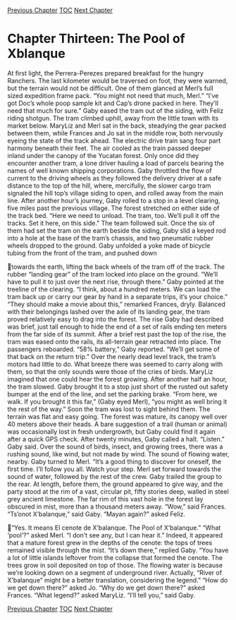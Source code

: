 [Previous Chapter](ch12.md) [TOC](README.md) [Next Chapter](ch14.md)

# Chapter Thirteen: The Pool of Xblanque

At first light, the Perrera-Perezes prepared breakfast for the hungry Ranchers. The last kilometer would
be traversed on foot, they were warned, but the terrain would not be difficult.
One of them glanced at Merl’s full sized expedition frame pack. “You might not need that much, Merl.”
“I’ve got Doc’s whole poop sample kit and Cap’s drone packed in here. They’ll need that much for
sure.”
Gaby eased the tram out of the siding, with Feliz riding shotgun. The tram climbed uphill, away from
the little town with its market below. MaryLiz and Merl sat in the back, steadying the gear packed
between them, while Frances and Jo sat in the middle row, both nervously eyeing the state of the track
ahead. The electric drive train sang four part harmony beneath their feet.
The air cooled as the train passed deeper inland under the canopy of the Yucatan forest. Only once did
they encounter another tram, a lone driver hauling a load of parcels bearing the names of well known
shipping corporations. Gaby throttled the flow of current to the driving wheels as they followed the
delivery driver at a safe distance to the top of the hill, where, mercifully, the slower cargo tram signaled
the hill top’s village siding to open, and rolled away from the main line.
After another hour’s journey, Gaby rolled to a stop in a level clearing, five miles past the previous
village. The forest stretched on either side of the track bed.
“Here we need to unload. The tram, too. We’ll pull it off the tracks. Set it here, on this side.”
The team followed suit. Once the six of them had set the tram on the earth beside the siding, Gaby slid
a keyed rod into a hole at the base of the tram’s chassis, and two pneumatic rubber wheels dropped to
the ground. Gaby unfolded a yoke made of bicycle tubing from the front of the tram, and pushed down

towards the earth, lifting the back wheels of the tram off of the track. The rubber “landing gear” of the
tram locked into place on the ground.
“We’ll have to pull it to just over the next rise, through there.” Gaby pointed at the treeline of the
clearing. “I think, about a hundred meters. We can load the tram back up or carry our gear by hand in a
separate trips, it’s your choice.”
“They should make a movie about this,” remarked Frances, dryly.
Balanced with their belongings lashed over the axle of its landing gear, the tram proved relatively easy
to drag into the forest. The rise Gaby had described was brief, just tall enough to hide the end of a set of
rails ending ten meters from the far side of its summit. After a brief rest past the top of the rise, the tram
was eased onto the rails, its all-terrain gear retracted into place. The passengers reboarded.
“58% battery,” Gaby reported. “We’ll get some of that back on the return trip.”
Over the nearly dead level track, the tram’s motors had little to do. What breeze there was seemed to
carry along with them, so that the only sounds were those of the cries of birds. MaryLiz imagined that
one could hear the forest growing.
After another half an hour, the tram slowed. Gaby brought it to a stop just short of the rusted out safety
bumper at the end of the line, and set the parking brake.
“From here, we walk. If you brought it this far,” (Gaby eyed Merl), “you might as well bring it the rest
of the way.”
Soon the tram was lost to sight behind them. The terrain was flat and easy going. The forest was
mature, its canopy well over 40 meters above their heads. A bare suggestion of a trail (human or
animal) was occasionally lost in fresh undergrowth, but Gaby could find it again after a quick GPS
check.
After twenty minutes, Gaby called a halt. “Listen.” Gaby said.
Over the sound of birds, insect, and growing trees, there was a rushing sound, like wind, but not made
by wind. The sound of flowing water, nearby.
Gaby turned to Merl. “It’s a good thing to discover for oneself, the first time. I’ll follow you all. Watch
your step.
Merl set forward towards the sound of water, followed by the rest of the crew. Gaby trailed the group to
the rear.
At length, before them, the ground appeared to give way, and the party stood at the rim of a vast,
circular pit, fifty stories deep, walled in steel grey ancient limestone. The far rim of this vast hole in the
forest lay obscured in mist, more than a thousand meters away.
“Wow,” said Frances.
“Tsʼonot X’balanque,” said Gaby.
“Mayan again?” asked Feliz.

“Yes. It means El cenote de X’balanque. The Pool of X’balanque.”
“What ‘pool’?” asked Merl. “I don’t see any, but I can hear it.”
Indeed, it appeared that a mature forest grew in the depths of the cenote: the tops of trees remained
visible through the mist.
“It’s down there,” replied Gaby. “You have a lot of little islands leftover from the collapse that formed
the cenote. The trees grow in soil deposited on top of those. The flowing water is because we’re
looking down on a segment of underground river. Actually, “River of X’balanque” might be a better
translation, considering the legend.”
“How do we get down there?” asked Jo.
“Why do we get down there?” asked Frances.
“What legend?” asked MaryLiz.
“I’ll tell you,” said Gaby.

[Previous Chapter](ch12.md) [TOC](README.md) [Next Chapter](ch14.md)
